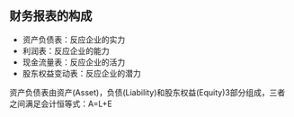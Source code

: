 ## 财务报表的构成
* 资产负债表：反应企业的实力
* 利润表：反应企业的能力
* 现金流量表：反应企业的活力
* 股东权益变动表：反应企业的潜力

资产负债表由资产(Asset)，负债(Liability)和股东权益(Equity)3部分组成，三者之间满足会计恒等式：A=L+E
